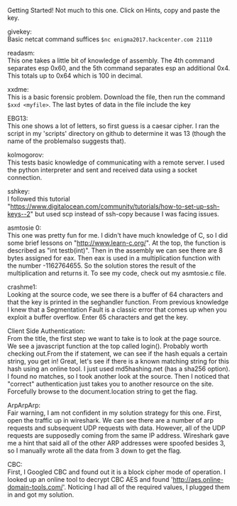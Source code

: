 Getting Started!
 Not much to this one. Click on Hints, copy and paste the key.

givekey:  
 Basic netcat command suffices `$nc enigma2017.hackcenter.com 21110`

readasm:  
 This one takes a little bit of knowledge of assembly. The 4th command separates esp 0x60, and the 5th command separates esp an additional 0x4. This totals up to 0x64 which is 100 in decimal.

xxdme:  
 This is a basic forensic problem. Download the file, then run the command `$xxd <myfile>`. The last bytes of data in the file include the key

EBG13:  
 This one shows a lot of letters, so first guess is a caesar cipher. I ran the script in my 'scripts' directory on github to determine it was 13 (though the name of the problemalso suggests that). 

kolmogorov:  
 This tests basic knowledge of communicating with a remote server. I used the python interpreter and sent and received data using a socket connection.

sshkey:  
 I followed this tutorial "https://www.digitalocean.com/community/tutorials/how-to-set-up-ssh-keys--2" but used scp instead of ssh-copy because I was facing issues.

asmtosie 0:  
 This one was pretty fun for me. I didn't have much knowledge of C, so I did some brief lessons on "http://www.learn-c.org/". At the top, the function is described as "int testb(int)". Then in the assembly we can see there are 8 bytes assigned for eax. Then eax is used in a multiplication function with the number -1162764655. So the solution stores the result of the multiplication and returns it. To see my code, check out my asmtosie.c file.

crashme1:  
 Looking at the source code, we see there is a buffer of 64 characters and that the key is printed in the seghandler function. From previous knowledge I knew that a Segmentation Fault is a classic error that comes up when you exploit a buffer overflow. Enter 65 characters and get the key.

Client Side Authentication:  
 From the title, the first step we want to take is to look at the page source. We see a javascript function at the top called login(). Probably worth checking out.From the if statement, we can see if the hash equals a certain string, you get in! Great, let's see if there is a known matching string for this hash using an online tool. I just used md5hashing.net (has a sha256 option). I found no matches, so I took another look at the source. Then I noticed that "correct" authentication just takes you to another resource on the site. Forcefully browse to the document.location string to get the flag. 

ArpArpArp:  
 Fair warning, I am not confident in my solution strategy for this one. First, open the traffic up in wireshark. We can see there are a number of arp requests and subsequent UDP requests with data. However, all of the UDP requests are supposedly coming from the same IP address. Wireshark gave me a hint that said all of the other ARP addresses were spoofed besides 3, so I manually wrote all the data from 3 down to get the flag. 

CBC:  
 First, I Googled CBC and found out it is a block cipher mode of operation. I looked up an online tool to decrypt CBC AES and found 'http://aes.online-domain-tools.com/'. Noticing I had all of the required values, I plugged them in and got my solution. 
